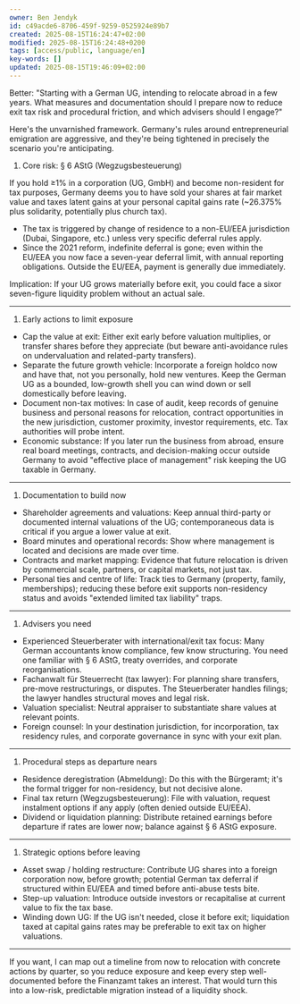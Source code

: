 ```yaml
---
owner: Ben Jendyk
id: c49acde6-8706-459f-9259-0525924e89b7
created: 2025-08-15T16:24:47+02:00
modified: 2025-08-15T16:24:48+0200
tags: [access/public, language/en]
key-words: []
updated: 2025-08-15T19:46:09+02:00
---
```


Better: "Starting with a German UG, intending to relocate abroad in a few years. What measures and documentation should I prepare now to reduce exit tax risk and procedural friction, and which advisers should I engage?"

Here's the unvarnished framework. Germany's rules around entrepreneurial emigration are aggressive, and they're being tightened in precisely the scenario you're anticipating.

1. Core risk: § 6 AStG (Wegzugsbesteuerung)

If you hold ≥1% in a corporation (UG, GmbH) and become non-resident for tax purposes, Germany deems you to have sold your shares at fair market value and taxes latent gains at your personal capital gains rate (~26.375% plus solidarity, potentially plus church tax).

- The tax is triggered by change of residence to a non-EU/EEA jurisdiction (Dubai, Singapore, etc.) unless very specific deferral rules apply.
- Since the 2021 reform, indefinite deferral is gone; even within the EU/EEA you now face a seven-year deferral limit, with annual reporting obligations. Outside the EU/EEA, payment is generally due immediately.

Implication: If your UG grows materially before exit, you could face a sixor seven-figure liquidity problem without an actual sale.

* * *

1. Early actions to limit exposure

- Cap the value at exit: Either exit early before valuation multiplies, or transfer shares before they appreciate (but beware anti-avoidance rules on undervaluation and related-party transfers).
- Separate the future growth vehicle: Incorporate a foreign holdco now and have that, not you personally, hold new ventures. Keep the German UG as a bounded, low-growth shell you can wind down or sell domestically before leaving.
- Document non-tax motives: In case of audit, keep records of genuine business and personal reasons for relocation, contract opportunities in the new jurisdiction, customer proximity, investor requirements, etc. Tax authorities will probe intent.
- Economic substance: If you later run the business from abroad, ensure real board meetings, contracts, and decision-making occur outside Germany to avoid "effective place of management" risk keeping the UG taxable in Germany.

* * *

1. Documentation to build now

- Shareholder agreements and valuations: Keep annual third-party or documented internal valuations of the UG; contemporaneous data is critical if you argue a lower value at exit.
- Board minutes and operational records: Show where management is located and decisions are made over time.
- Contracts and market mapping: Evidence that future relocation is driven by commercial scale, partners, or capital markets, not just tax.
- Personal ties and centre of life: Track ties to Germany (property, family, memberships); reducing these before exit supports non-residency status and avoids "extended limited tax liability" traps.

* * *

1. Advisers you need

- Experienced Steuerberater with international/exit tax focus: Many German accountants know compliance, few know structuring. You need one familiar with § 6 AStG, treaty overrides, and corporate reorganisations.
- Fachanwalt für Steuerrecht (tax lawyer): For planning share transfers, pre-move restructurings, or disputes. The Steuerberater handles filings; the lawyer handles structural moves and legal risk.
- Valuation specialist: Neutral appraiser to substantiate share values at relevant points.
- Foreign counsel: In your destination jurisdiction, for incorporation, tax residency rules, and corporate governance in sync with your exit plan.

* * *

1. Procedural steps as departure nears

- Residence deregistration (Abmeldung): Do this with the Bürgeramt; it's the formal trigger for non-residency, but not decisive alone.
- Final tax return (Wegzugsbesteuerung): File with valuation, request instalment options if any apply (often denied outside EU/EEA).
- Dividend or liquidation planning: Distribute retained earnings before departure if rates are lower now; balance against § 6 AStG exposure.

* * *

1. Strategic options before leaving

- Asset swap / holding restructure: Contribute UG shares into a foreign corporation now, before growth; potential German tax deferral if structured within EU/EEA and timed before anti-abuse tests bite.
- Step-up valuation: Introduce outside investors or recapitalise at current value to fix the tax base.
- Winding down UG: If the UG isn't needed, close it before exit; liquidation taxed at capital gains rates may be preferable to exit tax on higher valuations.

* * *

If you want, I can map out a timeline from now to relocation with concrete actions by quarter, so you reduce exposure and keep every step well-documented before the Finanzamt takes an interest. That would turn this into a low-risk, predictable migration instead of a liquidity shock.
